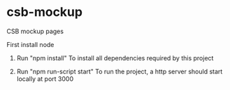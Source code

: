 # csb-mockup
CSB mockup pages

First install node

1. Run "npm install"
To install all dependencies required by this project

2. Run "npm run-script start"
To run the project, a http server should start locally at port 3000
